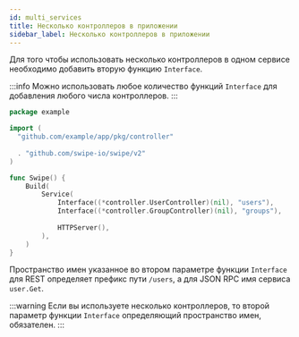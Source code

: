 ```yaml
---
id: multi_services
title: Несколько контроллеров в приложении
sidebar_label: Несколько контроллеров в приложении
---
```


Для того чтобы использовать несколько контроллеров в 
одном сервисе необходимо добавить вторую функцию `Interface`.

:::info
Можно использовать любое количество функций `Interface` для добавления любого числа контроллеров.
:::

```go
package example

import (
  "github.com/example/app/pkg/controller"
  
  . "github.com/swipe-io/swipe/v2"
)

func Swipe() {
    Build(
        Service(
            Interface((*controller.UserController)(nil), "users"),
            Interface((*controller.GroupController)(nil), "groups"),
            
            HTTPServer(),          
        ),
    )
}
```

Пространство имен указанное во втором параметре функции `Interface` для REST определяет префикс пути `/users`,
а для JSON RPC имя сервиса `user.Get`.

:::warning
Если вы используете несколько контроллеров, 
то второй параметр функции `Interface` определяющий пространство имен, обязателен. 
:::



